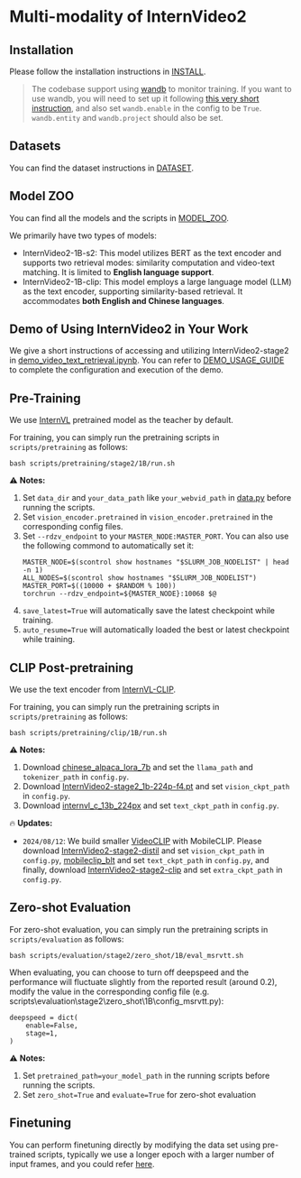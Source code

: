 # Multi-modality of InternVideo2

## Installation

Please follow the installation instructions in [INSTALL](./INSTALL.md).

>The codebase support using [wandb](https://wandb.ai/) to monitor training. If you want to use wandb, you will need to set up it following [this very short instruction](https://docs.wandb.ai/quickstart#1.-set-up-wandb), and also set `wandb.enable` in the config to be `True`. `wandb.entity` and `wandb.project` should also be set.

## Datasets

You can find the dataset instructions in [DATASET](DATASET.md).

## Model ZOO

You can find all the models and the scripts in [MODEL_ZOO](./MODEL_ZOO.md).

We primarily have two types of models:

- InternVideo2-1B-s2: This model utilizes BERT as the text encoder and supports two retrieval modes: similarity computation and video-text matching. It is limited to **English language support**.
- InternVideo2-1B-clip: This model employs a large language model (LLM) as the text encoder, supporting similarity-based retrieval. It accommodates **both English and Chinese languages**.

## Demo of Using InternVideo2 in Your Work
We give a short instructions of accessing and utilizing InternVideo2-stage2 in [demo_video_text_retrieval.ipynb](demo_video_text_retrieval.ipynb).
You can refer to [DEMO_USAGE_GUIDE](DEMO_USAGE_GUIDE.md) to complete the configuration and execution of the demo.

## Pre-Training

We use [InternVL](https://github.com/OpenGVLab/InternVL/) pretrained model as the teacher by default.

For training, you can simply run the pretraining scripts in `scripts/pretraining` as follows:
```shell
bash scripts/pretraining/stage2/1B/run.sh
```

:warning: **Notes:**
1. Set `data_dir` and `your_data_path` like `your_webvid_path` in [data.py](./configs/data.py) before running the scripts.
2. Set `vision_encoder.pretrained` in `vision_encoder.pretrained` in the corresponding config files.
3. Set `--rdzv_endpoint` to your `MASTER_NODE:MASTER_PORT`. You can also use the following commond to automatically set it:
    ```shell
    MASTER_NODE=$(scontrol show hostnames "$SLURM_JOB_NODELIST" | head -n 1)
    ALL_NODES=$(scontrol show hostnames "$SLURM_JOB_NODELIST")
    MASTER_PORT=$((10000 + $RANDOM % 100))
    torchrun --rdzv_endpoint=${MASTER_NODE}:10068 $@
    ```
4. `save_latest=True` will automatically save the latest checkpoint while training.
5. `auto_resume=True` will automatically loaded the best or latest checkpoint while training.

## CLIP Post-pretraining

We use the text encoder from [InternVL-CLIP](https://github.com/OpenGVLab/InternVL/tree/main/clip_benchmark).

For training, you can simply run the pretraining scripts in `scripts/pretraining` as follows:
```shell
bash scripts/pretraining/clip/1B/run.sh
```

:warning: **Notes:**
1. Download [chinese_alpaca_lora_7b](https://github.com/OpenGVLab/InternVL/tree/main/clip_benchmark/clip_benchmark/models/internvl_c_pytorch/chinese_alpaca_lora_7b) and set the `llama_path` and `tokenizer_path` in `config.py`.
2. Download [InternVideo2-stage2_1b-224p-f4.pt](https://huggingface.co/OpenGVLab/InternVideo2/blob/main/InternVideo2-stage2_1b-224p-f4.pt) and set `vision_ckpt_path` in `config.py`.
3. Download [internvl_c_13b_224px](https://huggingface.co/OpenGVLab/InternVL/blob/main/internvl_c_13b_224px.pth) and set `text_ckpt_path` in `config.py`.

:fire: **Updates:**
- `2024/08/12`: We build smaller [VideoCLIP](./MODEL_ZOO.md) with MobileCLIP. Please download [InternVideo2-stage2-distil](https://huggingface.co/OpenGVLab/InternVideo2_distillation_models/tree/main/stage1) and set `vision_ckpt_path` in `config.py`, [mobileclip_blt](https://docs-assets.developer.apple.com/ml-research/datasets/mobileclip/mobileclip_blt.pt) and set `text_ckpt_path` in `config.py`, and finally, download [InternVideo2-stage2-clip](https://huggingface.co/OpenGVLab/InternVideo2_distillation_models/tree/main/clip) and set `extra_ckpt_path` in `config.py`.


## Zero-shot Evaluation

For zero-shot evaluation, you can simply run the pretraining scripts in `scripts/evaluation` as follows:
```shell
bash scripts/evaluation/stage2/zero_shot/1B/eval_msrvtt.sh
```
When evaluating, you can choose to turn off deepspeed and the performance will fluctuate slightly from the reported result (around 0.2), modify the value in the corresponding config file (e.g. scripts\evaluation\stage2\zero_shot\1B\config_msrvtt.py):
```shell
deepspeed = dict(
    enable=False,
    stage=1,
)
```

:warning: **Notes:**
1. Set `pretrained_path=your_model_path` in the running scripts before running the scripts.
2. Set `zero_shot=True` and `evaluate=True` for zero-shot evaluation 

## Finetuning

You can perform finetuning directly by modifying the data set using pre-trained scripts, typically we use a longer epoch with a larger number of input frames, and you could refer [here](https://github.com/OpenGVLab/unmasked_teacher/tree/main/multi_modality/exp/finetuning).

